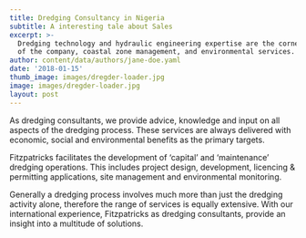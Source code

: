 ```yaml
---
title: Dredging Consultancy in Nigeria
subtitle: A interesting tale about Sales
excerpt: >-
  Dredging technology and hydraulic engineering expertise are the cornerstones
  of the company, coastal zone management, and environmental services.
author: content/data/authors/jane-doe.yaml
date: '2018-01-15'
thumb_image: images/dregder-loader.jpg
image: images/dregder-loader.jpg
layout: post
---
```

As dredging consultants, we provide advice, knowledge and input on all aspects of the dredging process. These services are always delivered with economic, social and environmental benefits as the primary targets.

Fitzpatricks facilitates the development of ‘capital’ and ‘maintenance’ dredging operations. This includes project design, development, licencing & permitting applications, site management and environmental monitoring.

Generally a dredging process involves much more than just the dredging activity alone, therefore the range of services is equally extensive. With our international experience, Fitzpatricks as dredging consultants, provide an insight into a multitude of solutions.